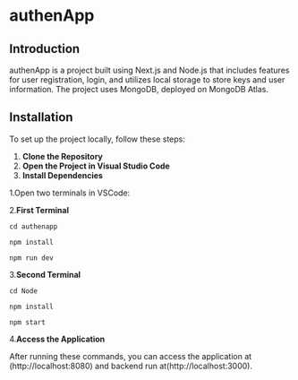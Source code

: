# authenApp

## Introduction

authenApp is a project built using Next.js and Node.js that includes features for user registration, login, and utilizes local storage to store keys and user information. The project uses MongoDB, deployed on MongoDB Atlas.

## Installation

To set up the project locally, follow these steps:

1. **Clone the Repository**
2. **Open the Project in Visual Studio Code**
3. **Install Dependencies**

  1.Open two terminals in VSCode:


  
  2.**First Terminal**
  
    cd authenapp
  
    npm install
    
    npm run dev




  3.**Second Terminal**
  
    cd Node
    
    npm install
    
    npm start


4.**Access the Application**

After running these commands, you can access the application at (http://localhost:8080)  and backend run at(http://localhost:3000).
